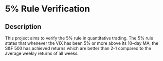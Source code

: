 # 5% Rule Verification

## Description
This project aims to verify the 5% rule in quantitative trading. The 5% rule states that whenever the VIX has been 5% or more above its 10-day MA, the S&F
500 has achieved returns which are better than 2-1 compared to the average weekly returns of all weeks. 